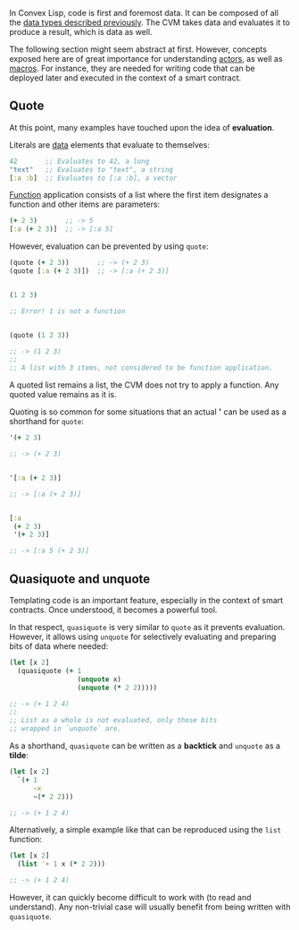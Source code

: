 In Convex Lisp, code is first and foremost data. It can be composed of all the [data types described previously](/cvm/data-types/overview). The CVM takes data and
evaluates it to produce a result, which is data as well.

The following section might seem abstract at first. However, concepts exposed here are of great importance for understanding [actors](/cvm/accounts/actors), as well as
[macros](/cvm/macros). For instance, they are needed for writing code that can be deployed later and executed in the context of a smart contract.


## Quote

At this point, many examples have touched upon the idea of **evaluation**.

Literals are [data](/cvm/data-types) elements that evaluate to themselves:

```clojure
42       ;; Evaluates to 42, a long
"text"   ;; Evaluates to "text", a string
[:a :b]  ;; Evaluates to [:a :b], a vector
```

[Function](/cvm/building-blocks/functions) application consists of a list where the first item designates a function and other items are parameters:

```clojure
(+ 2 3)       ;; -> 5
[:a (+ 2 3)]  ;; -> [:a 5]
```

However, evaluation can be prevented by using `quote`:

```clojure
(quote (+ 2 3))       ;; -> (+ 2 3)
(quote [:a (+ 2 3)])  ;; -> [:a (+ 2 3)]


(1 2 3)

;; Error! 1 is not a function


(quote (1 2 3))

;; -> (1 2 3)
;;
;; A list with 3 items, not considered to be function application.
```

A quoted list remains a list, the CVM does not try to apply a function. Any quoted value remains as it is.

Quoting is so common for some situations that an actual **'** can be used as a shorthand for `quote`:

```clojure
'(+ 2 3)

;; -> (+ 2 3)


'[:a (+ 2 3)]

;; -> [:a (+ 2 3)]


[:a
 (+ 2 3)
 '(+ 2 3)]

;; -> [:a 5 (+ 2 3)]
```


## Quasiquote and unquote

Templating code is an important feature, especially in the context of smart contracts. Once understood, it becomes
a powerful tool.

In that respect, `quasiquote` is very similar to `quote` as it prevents evaluation. However, it allows using `unquote`
for selectively evaluating and preparing bits of data where needed:

```clojure
(let [x 2]
  (quasiquote (+ 1
                 (unquote x)
                 (unquote (* 2 2)))))

;; -> (+ 1 2 4)
;;
;; List as a whole is not evaluated, only those bits
;; wrapped in `unquote` are.
```

As a shorthand, `quasiquote` can be written as a **backtick** and `unquote` as a **tilde**:

```clojure
(let [x 2]
  `(+ 1
      ~x
      ~(* 2 2)))

;; -> (+ 1 2 4)
```

Alternatively, a simple example like that can be reproduced using the `list` function:

```clojure
(let [x 2]
  (list '+ 1 x (* 2 2)))

;; -> (+ 1 2 4)
```

However, it can quickly become difficult to work with (to read and understand). Any non-trivial case will usually benefit from being
written with `quasiquote`.
